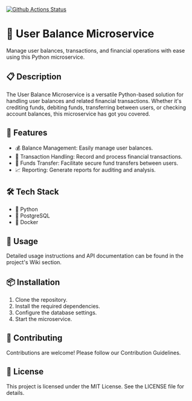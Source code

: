 [![Github Actions Status](https://github.com/NikGor/user-balance-microservice/workflows/Python%20CI/badge.svg)](https://github.com/NikGor/user-balance-microservice/actions)

# 🚀 User Balance Microservice

Manage user balances, transactions, and financial operations with ease using this Python microservice.

## 📋 Description

The User Balance Microservice is a versatile Python-based solution for handling user balances and related financial transactions. Whether it's crediting funds, debiting funds, transferring between users, or checking account balances, this microservice has got you covered.

## 🔧 Features

- 💰 Balance Management: Easily manage user balances.
- 🔄 Transaction Handling: Record and process financial transactions.
- 🚚 Funds Transfer: Facilitate secure fund transfers between users.
- 📈 Reporting: Generate reports for auditing and analysis.


## 🛠️ Tech Stack

- 🐍 Python
- 🐘 PostgreSQL
- 🐳 Docker

## 📝 Usage

Detailed usage instructions and API documentation can be found in the project's Wiki section.

## 📦 Installation

1. Clone the repository.
2. Install the required dependencies.
3. Configure the database settings.
4. Start the microservice.

## 🤖 Contributing

Contributions are welcome! Please follow our Contribution Guidelines.

## 📄 License

This project is licensed under the MIT License. See the LICENSE file for details.
